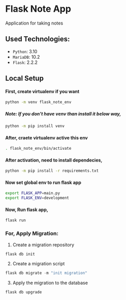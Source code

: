 # Flask Note App
Application for taking notes

## Used Technologies:
- `Python`: 3.10
- `MariaDB`: 10.2
- `Flask`: 2.2.2


## Local Setup
#### First, create virtualenv if you want
```bash
python -m venv flask_note_env
```
##### Note: If you don't have venv than install it below way,
```bash 
python -m pip install venv
```

#### After, craete virtualenv active this env 
```bash
. flask_note_env/bin/activate
```

#### After activation, need to install dependecies,
```bash
python -m pip install -r requirements.txt
```
#### Now set global env to run flask app
```bash
export FLASK_APP=main.py
export FLASK_ENV=development
```
#### Now, Run flask app,
```bash
flask run
```
### For, Apply Migration:
1. Create a migration repository

```python
flask db init
```

2. Create a migration script

```python
flask db migrate -m "init migration"
```

3. Apply the migration to the database

```python
flask db upgrade
```
